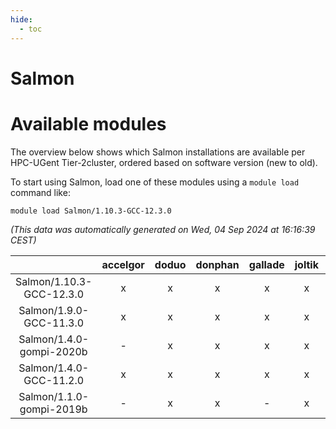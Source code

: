 ```yaml
---
hide:
  - toc
---
```


Salmon
======

# Available modules


The overview below shows which Salmon installations are available per HPC-UGent Tier-2cluster, ordered based on software version (new to old).

To start using Salmon, load one of these modules using a `module load` command like:

```shell
module load Salmon/1.10.3-GCC-12.3.0
```

*(This data was automatically generated on Wed, 04 Sep 2024 at 16:16:39 CEST)*  

| |accelgor|doduo|donphan|gallade|joltik|shinx|skitty|
| :---: | :---: | :---: | :---: | :---: | :---: | :---: | :---: |
|Salmon/1.10.3-GCC-12.3.0|x|x|x|x|x|x|x|
|Salmon/1.9.0-GCC-11.3.0|x|x|x|x|x|-|x|
|Salmon/1.4.0-gompi-2020b|-|x|x|x|x|-|x|
|Salmon/1.4.0-GCC-11.2.0|x|x|x|x|x|-|x|
|Salmon/1.1.0-gompi-2019b|-|x|x|-|x|-|x|

